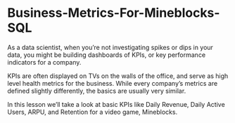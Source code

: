 # Business-Metrics-For-Mineblocks-SQL

As a data scientist, when you’re not investigating spikes or dips in your data, you might be building dashboards of KPIs, or key performance indicators for a company.

KPIs are often displayed on TVs on the walls of the office, and serve as high level health metrics for the business. While every company’s metrics are defined slightly differently, the basics are usually very similar.

In this lesson we’ll take a look at basic KPIs like Daily Revenue, Daily Active Users, ARPU, and Retention for a video game, Mineblocks.
